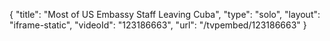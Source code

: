{
    "title": "Most of US Embassy Staff Leaving Cuba",
    "type": "solo",
    "layout": "iframe-static",
    "videoId": "123186663",
    "url": "\/tvpembed\/123186663"
}